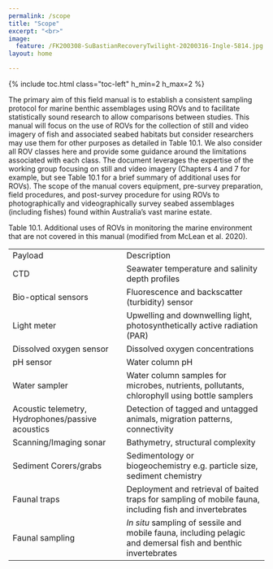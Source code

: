 ```yaml
---
permalink: /scope
title: "Scope"
excerpt: "<br>"
image:
  feature: /FK200308-SuBastianRecoveryTwilight-20200316-Ingle-5814.jpg
layout: home

---
```

{% include toc.html class="toc-left" h_min=2 h_max=2 %}

The primary aim of this field manual is to establish a consistent sampling protocol for marine benthic assemblages using ROVs and to facilitate statistically sound research to allow comparisons between studies. This manual will focus on the use of ROVs for the collection of still and video imagery of fish and associated seabed habitats but consider researchers may use them for other purposes as detailed in Table 10.1. We also consider all ROV classes here and provide some guidance around the limitations associated with each class. The document leverages the expertise of the working group focusing on still and video imagery (Chapters 4 and 7 for example, but see Table 10.1 for a brief summary of additional uses for ROVs). The scope of the manual covers equipment, pre-survey preparation, field procedures, and post-survey procedure for using ROVs to photographically and videographically survey seabed assemblages (including fishes) found within Australia’s vast marine estate.

Table 10.1. Additional uses of ROVs in monitoring the marine environment that are not covered in this manual (modified from McLean et al. 2020).


<table>
  <tr>
   <td>Payload
   </td>
   <td>Description
   </td>
  </tr>
  <tr>
   <td>CTD
   </td>
   <td>Seawater temperature and salinity depth profiles
   </td>
  </tr>
  <tr>
   <td>Bio-optical sensors 
   </td>
   <td>Fluorescence and backscatter (turbidity) sensor
   </td>
  </tr>
  <tr>
   <td>Light meter
   </td>
   <td>Upwelling and downwelling light, photosynthetically active radiation (PAR)
   </td>
  </tr>
  <tr>
   <td>Dissolved oxygen sensor
   </td>
   <td>Dissolved oxygen concentrations
   </td>
  </tr>
  <tr>
   <td>pH sensor
   </td>
   <td>Water column pH
   </td>
  </tr>
  <tr>
   <td>Water sampler
   </td>
   <td>Water column samples for microbes, nutrients, pollutants, chlorophyll using bottle samplers
   </td>
  </tr>
  <tr>
   <td>Acoustic telemetry, Hydrophones/passive acoustics
   </td>
   <td>Detection of tagged and untagged animals, migration patterns, connectivity 
   </td>
  </tr>
  <tr>
   <td>Scanning/Imaging sonar
   </td>
   <td>Bathymetry, structural complexity
   </td>
  </tr>
  <tr>
   <td>Sediment Corers/grabs
   </td>
   <td>Sedimentology or biogeochemistry e.g. particle size, sediment chemistry
   </td>
  </tr>
  <tr>
   <td>Faunal traps
   </td>
   <td>Deployment and retrieval of baited traps for sampling of mobile fauna, including fish and invertebrates
   </td>
  </tr>
  <tr>
   <td>Faunal sampling
   </td>
   <td><em>In situ</em> sampling of sessile and mobile fauna, including pelagic and demersal fish and benthic invertebrates
   </td>
  </tr>
</table>

